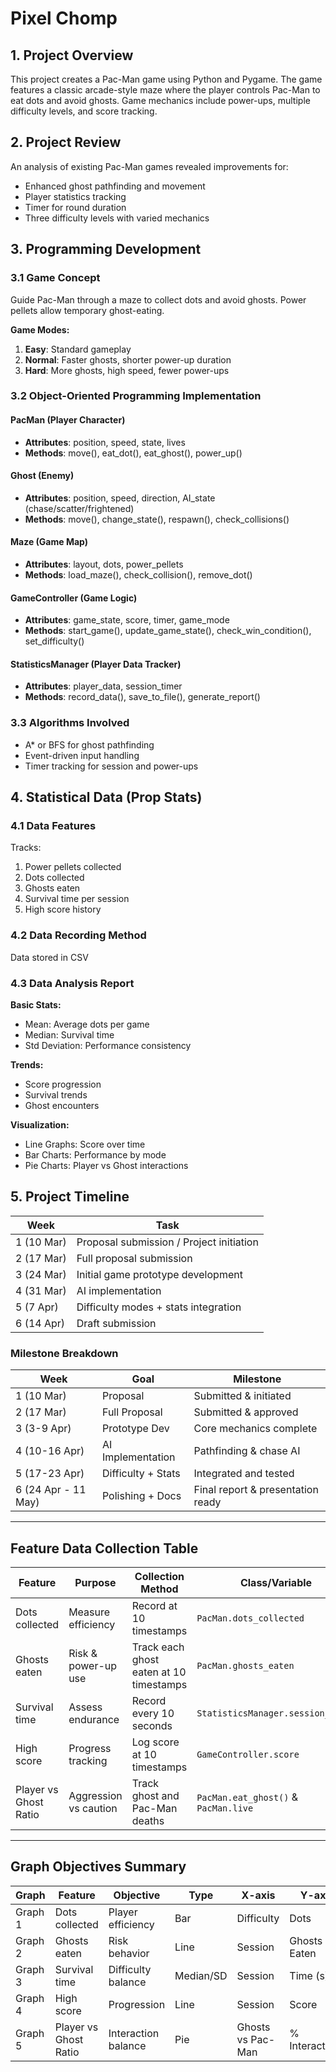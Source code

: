 # Pixel Chomp

## 1. Project Overview
This project creates a Pac-Man game using Python and Pygame. The game features a classic arcade-style maze where the player controls Pac-Man to eat dots and avoid ghosts. Game mechanics include power-ups, multiple difficulty levels, and score tracking.

## 2. Project Review
An analysis of existing Pac-Man games revealed improvements for:
- Enhanced ghost pathfinding and movement
- Player statistics tracking
- Timer for round duration
- Three difficulty levels with varied mechanics

## 3. Programming Development

### 3.1 Game Concept
Guide Pac-Man through a maze to collect dots and avoid ghosts. Power pellets allow temporary ghost-eating.

**Game Modes:**
1. **Easy**: Standard gameplay
2. **Normal**: Faster ghosts, shorter power-up duration
3. **Hard**: More ghosts, high speed, fewer power-ups

### 3.2 Object-Oriented Programming Implementation

#### PacMan (Player Character)
- **Attributes**: position, speed, state, lives
- **Methods**: move(), eat_dot(), eat_ghost(), power_up()

#### Ghost (Enemy)
- **Attributes**: position, speed, direction, AI_state (chase/scatter/frightened)
- **Methods**: move(), change_state(), respawn(), check_collisions()

#### Maze (Game Map)
- **Attributes**: layout, dots, power_pellets
- **Methods**: load_maze(), check_collision(), remove_dot()

#### GameController (Game Logic)
- **Attributes**: game_state, score, timer, game_mode
- **Methods**: start_game(), update_game_state(), check_win_condition(), set_difficulty()

#### StatisticsManager (Player Data Tracker)
- **Attributes**: player_data, session_timer
- **Methods**: record_data(), save_to_file(), generate_report()

### 3.3 Algorithms Involved
- A* or BFS for ghost pathfinding
- Event-driven input handling
- Timer tracking for session and power-ups

## 4. Statistical Data (Prop Stats)

### 4.1 Data Features
Tracks:
1. Power pellets collected
2. Dots collected
3. Ghosts eaten
4. Survival time per session
5. High score history

### 4.2 Data Recording Method
Data stored in CSV

### 4.3 Data Analysis Report

**Basic Stats:**
- Mean: Average dots per game
- Median: Survival time
- Std Deviation: Performance consistency

**Trends:**
- Score progression
- Survival trends
- Ghost encounters

**Visualization:**
- Line Graphs: Score over time
- Bar Charts: Performance by mode
- Pie Charts: Player vs Ghost interactions

## 5. Project Timeline

| Week | Task |
|------|------|
| 1 (10 Mar) | Proposal submission / Project initiation |
| 2 (17 Mar) | Full proposal submission |
| 3 (24 Mar) | Initial game prototype development |
| 4 (31 Mar) | AI implementation |
| 5 (7 Apr) | Difficulty modes + stats integration |
| 6 (14 Apr) | Draft submission |

### Milestone Breakdown

| Week | Goal | Milestone |
|------|------|-----------|
| 1 (10 Mar) | Proposal | Submitted & initiated |
| 2 (17 Mar) | Full Proposal | Submitted & approved |
| 3 (3-9 Apr) | Prototype Dev | Core mechanics complete |
| 4 (10-16 Apr) | AI Implementation | Pathfinding & chase AI |
| 5 (17-23 Apr) | Difficulty + Stats | Integrated and tested |
| 6 (24 Apr - 11 May) | Polishing + Docs | Final report & presentation ready |

---

## Feature Data Collection Table

| Feature | Purpose | Collection Method | Class/Variable | Display Method |
|--------|---------|-------------------|----------------|----------------|
| Dots collected | Measure efficiency | Record at 10 timestamps | `PacMan.dots_collected` | Bar Chart (by difficulty) |
| Ghosts eaten | Risk & power-up use | Track each ghost eaten at 10 timestamps | `PacMan.ghosts_eaten` | Line Graph |
| Survival time | Assess endurance | Record every 10 seconds | `StatisticsManager.session_timer` | Median, Std Dev |
| High score | Progress tracking | Log score at 10 timestamps | `GameController.score` | Line Graph |
| Player vs Ghost Ratio | Aggression vs caution | Track ghost and Pac-Man deaths | `PacMan.eat_ghost()` & `PacMan.live` | Pie Chart |

---

## Graph Objectives Summary

| Graph | Feature | Objective | Type | X-axis | Y-axis |
|-------|---------|-----------|------|--------|--------|
| Graph 1 | Dots collected | Player efficiency | Bar | Difficulty | Dots |
| Graph 2 | Ghosts eaten | Risk behavior | Line | Session | Ghosts Eaten |
| Graph 3 | Survival time | Difficulty balance | Median/SD | Session | Time (s) |
| Graph 4 | High score | Progression | Line | Session | Score |
| Graph 5 | Player vs Ghost Ratio | Interaction balance | Pie | Ghosts vs Pac-Man | % Interactions |
